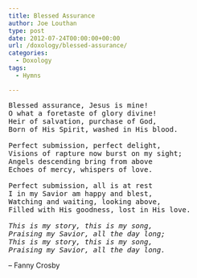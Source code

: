 ```yaml
---
title: Blessed Assurance
author: Joe Louthan
type: post
date: 2012-07-24T00:00:00+00:00
url: /doxology/blessed-assurance/
categories:
  - Doxology
tags:
  - Hymns

---
```

<pre>Blessed assurance, Jesus is mine!
O what a foretaste of glory divine!
Heir of salvation, purchase of God,
Born of His Spirit, washed in His blood.

Perfect submission, perfect delight,
Visions of rapture now burst on my sight;
Angels descending bring from above
Echoes of mercy, whispers of love.

Perfect submission, all is at rest
I in my Savior am happy and blest,
Watching and waiting, looking above,
Filled with His goodness, lost in His love.

<em>This is my story, this is my song,
Praising my Savior, all the day long;
This is my story, this is my song,
Praising my Savior, all the day long.</em></pre>

&#8211; Fanny Crosby